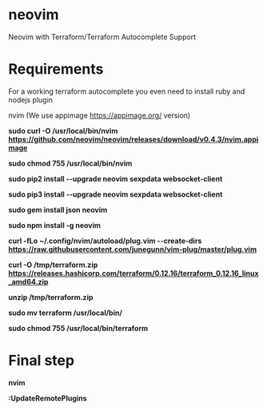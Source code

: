 # neovim
Neovim with Terraform/Terraform Autocomplete Support

# Requirements 

For a working terraform autocomplete you even need to install  ruby and nodejs plugin

nvim (We use appimage https://appimage.org/ version)

**sudo curl -O /usr/local/bin/nvim https://github.com/neovim/neovim/releases/download/v0.4.3/nvim.appimage**

**sudo chmod 755 /usr/local/bin/nvim**

**sudo pip2 install --upgrade neovim sexpdata websocket-client**

**sudo pip3 install --upgrade neovim sexpdata websocket-client**

**sudo gem install json neovim**

**sudo npm install -g neovim**

**curl -fLo ~/.config/nvim/autoload/plug.vim --create-dirs https://raw.githubusercontent.com/junegunn/vim-plug/master/plug.vim**

**curl -O /tmp/terraform.zip https://releases.hashicorp.com/terraform/0.12.16/terraform_0.12.16_linux_amd64.zip**

**unzip /tmp/terraform.zip**

**sudo mv terraform /usr/local/bin/**

**sudo chmod 755 /usr/local/bin/terraform**


# Final step
**nvim**

**:UpdateRemotePlugins**






